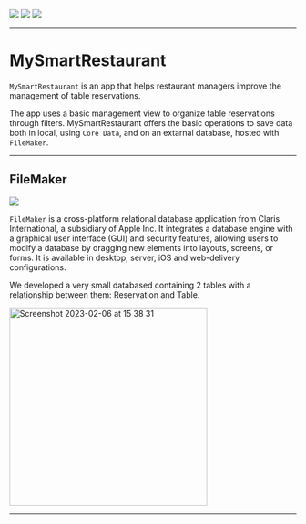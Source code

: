 [![](https://img.shields.io/badge/iOS-16.1-critical)](#)
[![](https://img.shields.io/badge/Platforms-iPhone%20%7C%20iPad-informational)](#)
[![](https://img.shields.io/badge/Category-Utility-brightgreen)](#)

---

# MySmartRestaurant

`MySmartRestaurant` is an app that helps restaurant managers improve the management of table reservations.

The app uses a basic management view to organize table reservations through filters.
MySmartRestaurant offers the basic operations to save data both in local, using `Core Data`, and on an extarnal database, hosted with `FileMaker`.

---

## FileMaker

[![](https://img.shields.io/badge/FileMaker-info-informational)](https://www.claris.com/filemaker/)

`FileMaker` is a cross-platform relational database application from Claris International, a subsidiary of Apple Inc. It integrates a database engine with a graphical user interface (GUI) and security features, allowing users to modify a database by dragging new elements into layouts, screens, or forms. It is available in desktop, server, iOS and web-delivery configurations. 

We developed a very small databased containing 2 tables with a relationship between them: Reservation and Table.

<img width="347" alt="Screenshot 2023-02-06 at 15 38 31" src="https://user-images.githubusercontent.com/59506453/217000725-95502e19-cfd6-4953-be24-700436e3a7dd.png">

---
